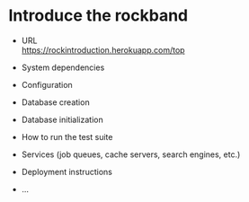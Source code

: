 # Introduce the rockband
 * URL
 <br>https://rockintroduction.herokuapp.com/top
 
* System dependencies

* Configuration

* Database creation

* Database initialization

* How to run the test suite

* Services (job queues, cache servers, search engines, etc.)

* Deployment instructions

* ...
